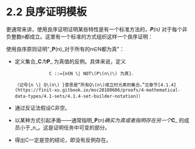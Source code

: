 # 2.2 良序证明模板

更通常来讲，使用良序证明证明某些特性是有一个标准方法的，_**P**\(n\)_ 对于每个非负整数n都成立。这里有一个标准的方式组织这样一个良序证明：

使用良序原则证明“_**P**\(n\)_对于所有的n∈N都为真”：

* 定义集合_**C**_为_**P**_ 为真值的反例。具体来说，定义

                   C ::={n∈N \| NOT\(P\(n\)\) 为真}.

      （记号{n \| Q\(n\) }意思是“所有Q\(n\)成立时元素的集合。”见章节[4.1.4](https://finit-xu.gitbook.io/msc20180606/proofs/4-mathematical-data-types/4.1-sets/4.1.4-set-builder-notation)）

* 通过反证法假设C非空。
* 以某种方式引起矛盾——通常指明_**P**\(n\)_确实为真或者指明存在另一个_**C**_ 的成员小于_n_。这是证明任务中可变的部分。
* 得出C一定是空的结论，即没有反例存在。



